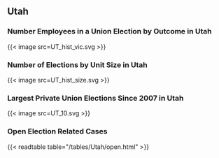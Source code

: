 ##  Utah

### Number Employees in a Union Election by Outcome in Utah
{{< image src=UT_hist_vic.svg >}}

### Number of Elections by Unit Size in Utah
{{< image src=UT_hist_size.svg >}}

### Largest Private Union Elections Since 2007 in Utah
{{< image src=UT_10.svg >}}

### Open Election Related Cases
{{< readtable table="/tables/Utah/open.html" >}}


